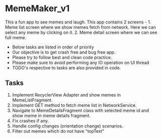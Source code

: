 # MemeMaker_v1

This a fun app to see memes and laugh.
This app contains 2 screens - 
    1. Meme list screen where we show memes fetch from network. Here we can select any meme by clicking on it.
    2. Meme detail screen where we can see full meme.


- Below tasks are listed in order of priority 
- Our objective is to get crash free  and bug free app.
- Please try to follow best and clean code practice.
- Please make sure to avoid performing any IO operation on UI thread
- TODO's respective to tasks are also provided in code.



## Tasks
1. Implement RecyclerView Adapter and show memes in MemeListFragment.
2. Implement GET method to fetch meme list in NetworkService.
3. Navigate to MemeDetailsFragment class with selected meme id and show meme in meme details fragment.
4. Fix crashes if any.
5. Handle config changes (orientation change) scenarios.
5. Filter out memes which do not have "topText"


